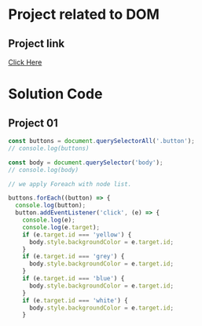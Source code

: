 # Project related to DOM

## Project link
[Click Here](https://stackblitz.com/edit/dom-project-chaiaurcode?file=index.html)

# Solution Code
## Project 01

```javascript
const buttons = document.querySelectorAll('.button');
// console.log(buttons)

const body = document.querySelector('body');
// console.log(body)

// we apply Foreach with node list.

buttons.forEach((button) => {
  console.log(button);
  button.addEventListener('click', (e) => {
    console.log(e);
    console.log(e.target);
    if (e.target.id === 'yellow') {
      body.style.backgroundColor = e.target.id;
    }
    if (e.target.id === 'grey') {
      body.style.backgroundColor = e.target.id;
    }
    if (e.target.id === 'blue') {
      body.style.backgroundColor = e.target.id;
    }
    if (e.target.id === 'white') {
      body.style.backgroundColor = e.target.id;
    }

```
